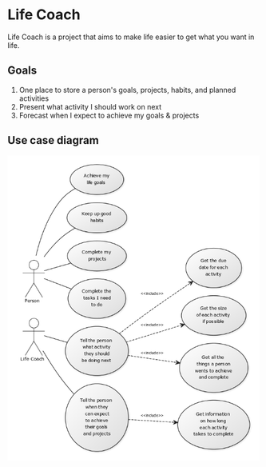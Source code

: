 # Life Coach

Life Coach is a project that aims to make life easier to get what you want in life.

## Goals

1. One place to store a person's goals, projects, habits, and planned activities
2. Present what activity I should work on next
3. Forecast when I expect to achieve my goals & projects

## Use case diagram

![Use Case Diagram](/ReadMeResources/UseCaseDiagram.png)
	

